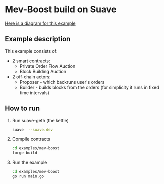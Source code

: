 # Mev-Boost build on Suave

[Here is a diagram for this example](https://app.excalidraw.com/l/AS0AxovxaIz/McxYqNvQah)

## Example description

This example consists of:

- 2 smart contracts:
    - Private Order Flow Auction
    - Block Building Auction
- 2 off-chain actors:
    - Proposer - which backruns user's orders
    - Builder - builds blocks from the orders (for simplicity it runs in fixed time intervals)
  
## How to run

1. Run suave-geth (the kettle)
    ```bash
    suave  --suave.dev
    ```
2. Compile contracts
    ```bash
    cd examples/mev-boost
    forge build
    ```
3. Run the example
    ```bash
    cd examples/mev-boost
    go run main.go
    ```

